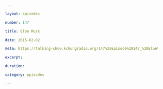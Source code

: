 ```yaml
---

layout: episodes

number: 147

title: Elon Musk

date: 2015-02-02

meta: https://talking-show.kchungradio.org/147%20Episode%20147_%20Elon%20Musk.mp3

excerpt: 

duration: 

category: episodes

---
```


